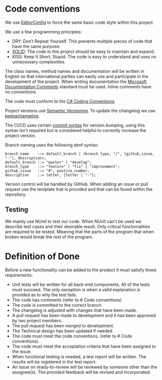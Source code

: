<!---
TODO Update
-->

# Code conventions

We use [EditorConfig][2] to force the same basic code style within this project.

We use a few programming principles:

- DRY: Don’t Repeat Yourself. This prevents multiple pieces of code that have the same purpose.
- [SOLID](https://www.freecodecamp.org/news/solid-principles-explained-in-plain-english/): The code in this project
  should be easy to maintain and expand.
- KISS: Keep It Short, Stupid. The code is easy to understand and uses no unnecessary complexities.

The class names, method names and documentation will be written in English so that international parties can easily use
and participate in the development of the project. When writing documentation the [Microsoft Documentation Comments][3]
standard must be used. Inline comments have no conventions.

The code must conform to the [C# Coding Conventions][4].

Project versions use [Semantic Versioning][5]. To update the changelog we use [keepachangelog][6].

The CI/CD uses certain [commit syntax][7] for version bumping, using this syntax isn't required but is considered
helpful to correctly increase the project version.

Branch naming uses the following ebnf syntax:

```ebnf
branch_name    ::= default_branch | (branch_type, "/", [github_issue, "-"], description); 
default_branch ::= "master" | "develop"; 
branch_type    ::= "feature" | "fix" | "improvement"; 
github_issue   ::= "#", postive_number;
description    ::= letter, {letter | "-"};
```

Version control will be handled by GitHub. When adding an issue or pull request use the template that is provided and
that can be found within the repository.

## Testing

We mainly use NUnit to test our code. When NUnit can't be used we describe test cases and their desirable result. Only
critical functionalities are required to be tested. Meaning that the parts of the program that when broken would break
the rest of the program.

# Definition of Done

Before a new functionality can be added to the product it must satisfy these requirements:

- Unit tests will be written for all back-end components. All of the tests must succeed. The only exception is when a
  valid explanation is provided as to why the test fails.
- The code has comments (refer to # Code conventions)
- The code is committed to the correct branch.
- The changelog is adjusted with changes that have been made.
- A pull request has been made to development and it has been approved by two project members.
- The pull request has been merged to development.
- The Technical design has been updated if needed.
- The code must meet the code conventions. (refer to # Code conventions).
- The code must meet the acceptation criteria that have been assigned to the issue.
- When functional testing is needed, a test report will be written. The results will be registered in the test report.
- An issue on ready-to-review will be reviewed by someone other than the assignee(s). The provided feedback will be
  revised and incorporated.

[1]: https://www.sonarqube.org/

[2]: https://editorconfig.org/

[3]: https://docs.microsoft.com/en-us/dotnet/csharp/language-reference/language-specification/documentation-comments

[4]: https://docs.microsoft.com/en-us/dotnet/csharp/fundamentals/coding-style/coding-conventions

[5]: https://semver.org/spec/v2.0.0.html

[6]: https://keepachangelog.com/en/1.0.0/

[7]: https://github.com/conventional-changelog/conventional-changelog/tree/master/packages/conventional-changelog-angular
